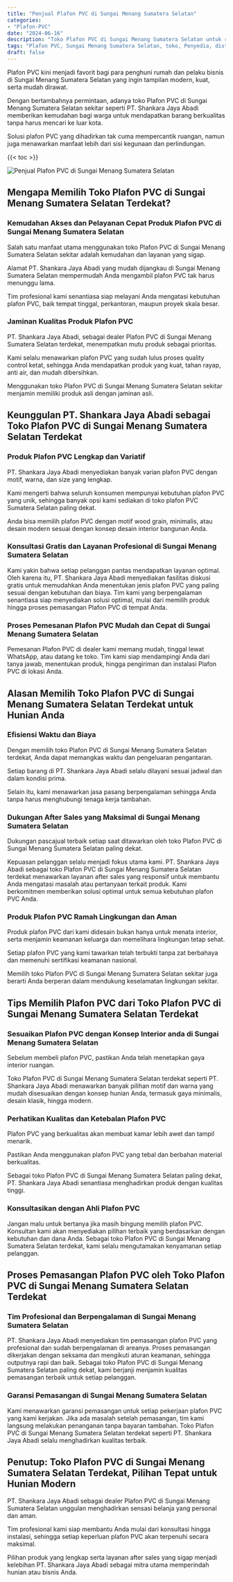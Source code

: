 ```yaml
---
title: "Penjual Plafon PVC di Sungai Menang Sumatera Selatan"
categories: 
- "Plafon-PVC"
date: "2024-06-16"
description: "Toko Plafon PVC di Sungai Menang Sumatera Selatan untuk rumah, perkantoran, dan gerai. Material unggulan, beragam motif, pilihan warna modern, dengan jasa penempatan oleh teknisi profesional dan garansi resmi!|Layanan penjualan Plafon PVC di Sungai Menang Sumatera Selatan bagi keperluan tempat tinggal, perkantoran, atau ritel, dengan plafon unggulan dan instalasi oleh tim ahli dan kepastian resmi.|Alternatif Plafon PVC di Sungai Menang Sumatera Selatan yang andal untuk tempat tinggal, kantor, dan toko, bersama produk berkualitas dan instalasi oleh teknisi ahli dan garansi resmi.|Penyediaan Plafon PVC di Sungai Menang Sumatera Selatan untuk hunian, perkantoran, serta toko, beserta produk unggulan dan pemasangan dikerjakan oleh teknisi berpengalaman, dilengkapi dengan garansi resmi.}"
tags: "Plafon PVC, Sungai Menang Sumatera Selatan, toko, Penyedia, distributor"
draft: false
---
```


Plafon PVC kini menjadi favorit bagi para penghuni rumah dan pelaku bisnis di Sungai Menang Sumatera Selatan yang ingin tampilan modern, kuat, serta mudah dirawat.

Dengan bertambahnya permintaan, adanya toko Plafon PVC di Sungai Menang Sumatera Selatan sekitar seperti PT. Shankara Jaya Abadi memberikan kemudahan bagi warga untuk mendapatkan barang berkualitas tanpa harus mencari ke luar kota.

Solusi plafon PVC yang dihadirkan tak cuma mempercantik ruangan, namun juga menawarkan manfaat lebih dari sisi kegunaan dan perlindungan.

{{< toc >}}

![Penjual Plafon PVC di Sungai Menang Sumatera Selatan](/images/Plafon-PVC/Penjual-Plafon-PVC-di-Sungai-Menang-Sumatera-Selatan.png)


## Mengapa Memilih Toko Plafon PVC di Sungai Menang Sumatera Selatan Terdekat?

### Kemudahan Akses dan Pelayanan Cepat Produk Plafon PVC di Sungai Menang Sumatera Selatan

Salah satu manfaat utama menggunakan toko Plafon PVC di Sungai Menang Sumatera Selatan sekitar adalah kemudahan dan layanan yang sigap.

Alamat PT. Shankara Jaya Abadi yang mudah dijangkau di Sungai Menang Sumatera Selatan mempermudah Anda mengambil plafon PVC tak harus menunggu lama.

Tim profesional kami senantiasa siap melayani Anda mengatasi kebutuhan plafon PVC, baik tempat tinggal, perkantoran, maupun proyek skala besar.

### Jaminan Kualitas Produk Plafon PVC

PT. Shankara Jaya Abadi, sebagai dealer Plafon PVC di Sungai Menang Sumatera Selatan terdekat, menempatkan mutu produk sebagai prioritas.

Kami selalu menawarkan plafon PVC yang sudah lulus proses quality control ketat, sehingga Anda mendapatkan produk yang kuat, tahan rayap, anti air, dan mudah dibersihkan.

Menggunakan toko Plafon PVC di Sungai Menang Sumatera Selatan sekitar menjamin memiliki produk asli dengan jaminan asli.

## Keunggulan PT. Shankara Jaya Abadi sebagai Toko Plafon PVC di Sungai Menang Sumatera Selatan Terdekat

### Produk Plafon PVC Lengkap dan Variatif

PT. Shankara Jaya Abadi menyediakan banyak varian plafon PVC dengan motif, warna, dan size yang lengkap.

Kami mengerti bahwa seluruh konsumen mempunyai kebutuhan plafon PVC yang unik, sehingga banyak opsi kami sediakan di toko plafon PVC Sumatera Selatan paling dekat.

Anda bisa memilih plafon PVC dengan motif wood grain, minimalis, atau desain modern sesuai dengan konsep desain interior bangunan Anda.

### Konsultasi Gratis dan Layanan Profesional di Sungai Menang Sumatera Selatan

Kami yakin bahwa setiap pelanggan pantas mendapatkan layanan optimal. Oleh karena itu, PT. Shankara Jaya Abadi menyediakan fasilitas diskusi gratis untuk memudahkan Anda menentukan jenis plafon PVC yang paling sesuai dengan kebutuhan dan biaya. Tim kami yang berpengalaman senantiasa siap menyediakan solusi optimal, mulai dari memilih produk hingga proses pemasangan Plafon PVC di tempat Anda.

### Proses Pemesanan Plafon PVC Mudah dan Cepat di Sungai Menang Sumatera Selatan

Pemesanan Plafon PVC di dealer kami memang mudah, tinggal lewat WhatsApp, atau datang ke toko. Tim kami siap mendampingi Anda dari tanya jawab, menentukan produk, hingga pengiriman dan instalasi Plafon PVC di lokasi Anda.

## Alasan Memilih Toko Plafon PVC di Sungai Menang Sumatera Selatan Terdekat untuk Hunian Anda

### Efisiensi Waktu dan Biaya

Dengan memilih toko Plafon PVC di Sungai Menang Sumatera Selatan terdekat, Anda dapat memangkas waktu dan pengeluaran pengantaran.

Setiap barang di PT. Shankara Jaya Abadi selalu dilayani sesuai jadwal dan dalam kondisi prima.

Selain itu, kami menawarkan jasa pasang berpengalaman sehingga Anda tanpa harus menghubungi tenaga kerja tambahan.

### Dukungan After Sales yang Maksimal di Sungai Menang Sumatera Selatan

Dukungan pascajual terbaik setiap saat ditawarkan oleh toko Plafon PVC di Sungai Menang Sumatera Selatan paling dekat.

Kepuasan pelanggan selalu menjadi fokus utama kami. PT. Shankara Jaya Abadi sebagai toko Plafon PVC di Sungai Menang Sumatera Selatan terdekat menawarkan layanan after sales yang responsif untuk membantu Anda mengatasi masalah atau pertanyaan terkait produk. Kami berkomitmen memberikan solusi optimal untuk semua kebutuhan plafon PVC Anda.

### Produk Plafon PVC Ramah Lingkungan dan Aman

Produk plafon PVC dari kami didesain bukan hanya untuk menata interior, serta menjamin keamanan keluarga dan memelihara lingkungan tetap sehat.

Setiap plafon PVC yang kami tawarkan telah terbukti tanpa zat berbahaya dan memenuhi sertifikasi keamanan nasional.

Memilih toko Plafon PVC di Sungai Menang Sumatera Selatan sekitar juga berarti Anda berperan dalam mendukung keselamatan lingkungan sekitar.

## Tips Memilih Plafon PVC dari Toko Plafon PVC di Sungai Menang Sumatera Selatan Terdekat

### Sesuaikan Plafon PVC dengan Konsep Interior anda di Sungai Menang Sumatera Selatan

Sebelum membeli plafon PVC, pastikan Anda telah menetapkan gaya interior ruangan.

Toko Plafon PVC di Sungai Menang Sumatera Selatan terdekat seperti PT. Shankara Jaya Abadi menawarkan banyak pilihan motif dan warna yang mudah disesuaikan dengan konsep hunian Anda, termasuk gaya minimalis, desain klasik, hingga modern.

### Perhatikan Kualitas dan Ketebalan Plafon PVC

Plafon PVC yang berkualitas akan membuat kamar lebih awet dan tampil menarik.

Pastikan Anda menggunakan plafon PVC yang tebal dan berbahan material berkualitas.

Sebagai toko Plafon PVC di Sungai Menang Sumatera Selatan paling dekat, PT. Shankara Jaya Abadi senantiasa menghadirkan produk dengan kualitas tinggi.

### Konsultasikan dengan Ahli Plafon PVC

Jangan malu untuk bertanya jika masih bingung memilih plafon PVC. Konsultan kami akan menyediakan pilihan terbaik yang berdasarkan dengan kebutuhan dan dana Anda. Sebagai toko Plafon PVC di Sungai Menang Sumatera Selatan terdekat, kami selalu mengutamakan kenyamanan setiap pelanggan.

## Proses Pemasangan Plafon PVC oleh Toko Plafon PVC di Sungai Menang Sumatera Selatan Terdekat

### Tim Profesional dan Berpengalaman di Sungai Menang Sumatera Selatan

PT. Shankara Jaya Abadi menyediakan tim pemasangan plafon PVC yang profesional dan sudah berpengalaman di areanya. Proses pemasangan dikerjakan dengan seksama dan mengikuti aturan keamanan, sehingga outputnya rapi dan baik. Sebagai toko Plafon PVC di Sungai Menang Sumatera Selatan paling dekat, kami berjanji menjamin kualitas pemasangan terbaik untuk setiap pelanggan.

### Garansi Pemasangan di Sungai Menang Sumatera Selatan

Kami menawarkan garansi pemasangan untuk setiap pekerjaan plafon PVC yang kami kerjakan. Jika ada masalah setelah pemasangan, tim kami langsung melakukan penanganan tanpa bayaran tambahan. Toko Plafon PVC di Sungai Menang Sumatera Selatan terdekat seperti PT. Shankara Jaya Abadi selalu menghadirkan kualitas terbaik.

## Penutup: Toko Plafon PVC di Sungai Menang Sumatera Selatan Terdekat, Pilihan Tepat untuk Hunian Modern

PT. Shankara Jaya Abadi sebagai dealer Plafon PVC di Sungai Menang Sumatera Selatan unggulan menghadirkan sensasi belanja yang personal dan aman.

Tim profesional kami siap membantu Anda mulai dari konsultasi hingga instalasi, sehingga setiap keperluan plafon PVC akan terpenuhi secara maksimal.

Pilihan produk yang lengkap serta layanan after sales yang sigap menjadi kelebihan PT. Shankara Jaya Abadi sebagai mitra utama memperindah hunian atau bisnis Anda.